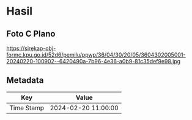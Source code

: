 # Hasil

## Foto C Plano

https://sirekap-obj-formc.kpu.go.id/52d6/pemilu/ppwp/36/04/30/20/05/3604302005001-20240220-100902--6420490a-7b96-4e36-a0b9-81c35def9e98.jpg


## Metadata

| Key        | Value               |
| ---------- | ------------------- |
| Time Stamp | 2024-02-20 11:00:00 |



